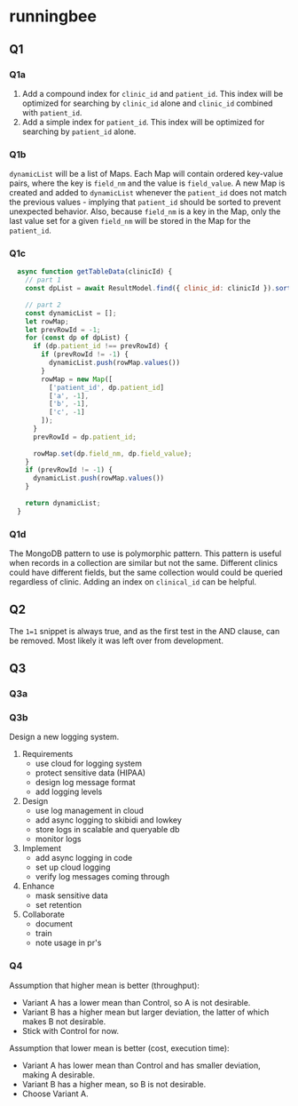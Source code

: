 # runningbee

## Q1

### Q1a

1. Add a compound index for `clinic_id` and `patient_id`.  This index will be optimized for searching by `clinic_id` alone and `clinic_id` combined with `patient_id`.
1. Add a simple index for `patient_id`.  This index will be optimized for searching by `patient_id` alone.

### Q1b

`dynamicList` will be a list of Maps.  Each Map will contain ordered key-value pairs, where the key is `field_nm` and the value is `field_value`.  A new Map is created and added to `dynamicList` whenever the `patient_id` does not match the previous values - implying that `patient_id` should be sorted to prevent unexpected behavior.  Also, because `field_nm` is a key in the Map, only the last value set for a given `field_nm` will be stored in the Map for the `patient_id`.

### Q1c

```javascript
  async function getTableData(clinicId) {
    // part 1
    const dpList = await ResultModel.find({ clinic_id: clinicId }).sort({ patient_id: 1}).exec();
  
    // part 2
    const dynamicList = [];
    let rowMap;
    let prevRowId = -1;
    for (const dp of dpList) {
      if (dp.patient_id !== prevRowId) {
        if (prevRowId != -1) {
          dynamicList.push(rowMap.values())
        }
        rowMap = new Map([
          ['patient_id', dp.patient_id]
          ['a', -1],
          ['b', -1],
          ['c', -1]
        ]);
      }
      prevRowId = dp.patient_id;
  
      rowMap.set(dp.field_nm, dp.field_value);
    }
    if (prevRowId != -1) {
      dynamicList.push(rowMap.values())
    }
  
    return dynamicList;
  }
```

### Q1d

The MongoDB pattern to use is polymorphic pattern.
This pattern is useful when records in a collection are similar but not the same.
Different clinics could have different fields, but the same collection would could be queried regardless of clinic.
Adding an index on `clinical_id` can be helpful.

## Q2

The `1=1` snippet is always true, and as the first test in the AND clause, can be removed.
Most likely it was left over from development.

## Q3

### Q3a

### Q3b

Design a new logging system.

1. Requirements
    * use cloud for logging system
    * protect sensitive data (HIPAA)
    * design log message format
    * add logging levels
1. Design
    * use log management in cloud
    * add async logging to skibidi and lowkey
    * store logs in scalable and queryable db
    * monitor logs
1. Implement
    * add async logging in code
    * set up cloud logging
    * verify log messages coming through
1. Enhance
    * mask sensitive data
    * set retention
1. Collaborate
    * document
    * train
    * note usage in pr's

### Q4

Assumption that higher mean is better (throughput):

* Variant A has a lower mean than Control, so A is not desirable.
* Variant B has a higher mean but larger deviation, the latter of which makes B not desirable.
* Stick with Control for now.

Assumption that lower mean is better (cost, execution time):

* Variant A has lower mean than Control and has smaller deviation, making A desirable.
* Variant B has a higher mean, so B is not desirable.
* Choose Variant A.
